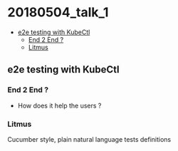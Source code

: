 # 20180504_talk_1

<!-- MarkdownTOC -->

- [e2e testing with KubeCtl](#e2e-testing-with-kubectl)
  - [End 2 End ?](#end-2-end-)
  - [Litmus](#litmus)

<!-- /MarkdownTOC -->



## e2e testing with KubeCtl

### End 2 End ?

* How does it help the users ?


### Litmus

Cucumber style, plain natural language tests definitions
